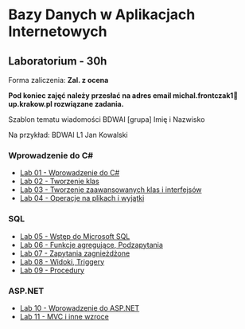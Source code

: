 # Bazy Danych w Aplikacjach Internetowych
## Laboratorium - 30h

Forma zaliczenia: **Zal. z ocena**

**Pod koniec zajęć należy przesłać na adres email michal.frontczak1📧up.krakow.pl rozwiązane zadania.**

Szablon tematu wiadomości BDWAI [grupa] Imię i Nazwisko

Na przykład:
BDWAI L1 Jan Kowalski

### Wprowadzenie do C#
- [Lab 01 - Wprowadzenie do C#](lab/01_intro.md)
- [Lab 02 - Tworzenie klas](lab/02_klasy.md)
- [Lab 03 - Tworzenie zaawansowanych klas i interfejsów](lab/03_dziedziczenie_i_interfejsy.md)
- [Lab 04 - Operacje na plikach i wyjątki](lab/04_pliki_i_wyjatki.md)

### SQL
- [Lab 05 - Wstęp do Microsoft SQL](lab/05_intro_baza_danych.md)
- [Lab 06 - Funkcje agregujące, Podzapytania](lab/06_agregacja_podzapytania.md)
- [Lab 07 - Zapytania zagnieżdżone](lab/07_zapytania_zagniezdzone.md)
- [Lab 08 - Widoki, Triggery](lab/08_widoki_triggery.md)
- [Lab 09 - Procedury](lab/09_procedury.md)

### ASP.NET
- [Lab 10 - Wprowadzenie do ASP.NET](#)
- [Lab 11 - MVC i inne wzroce](#)

